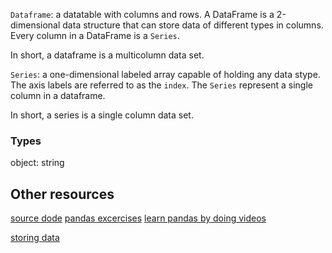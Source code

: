 
`Dataframe`: a datatable with columns and rows. A DataFrame is a 2-dimensional data structure that can store data of different types in columns. Every column in a DataFrame is a `Series`.

In short, a dataframe is a multicolumn data set.

`Series`: a one-dimensional labeled array capable of holding any data stype. The axis labels are referred to as the `index`. The `Series` represent a single column in a dataframe.

In short, a series is a single column data set.
### Types

object: string



## Other resources

[source dode](https://github.com/pandas-dev/pandas)
[pandas excercises](https://github.com/guipsamora/pandas_exercises)
[learn pandas by doing videos](https://www.youtube.com/watch?v=pu3IpU937xs&list=PLgJhDSE2ZLxaY_DigHeiIDC1cD09rXgJv)

[storing data](https://berthub.eu/articles/posts/big-data-storage/)